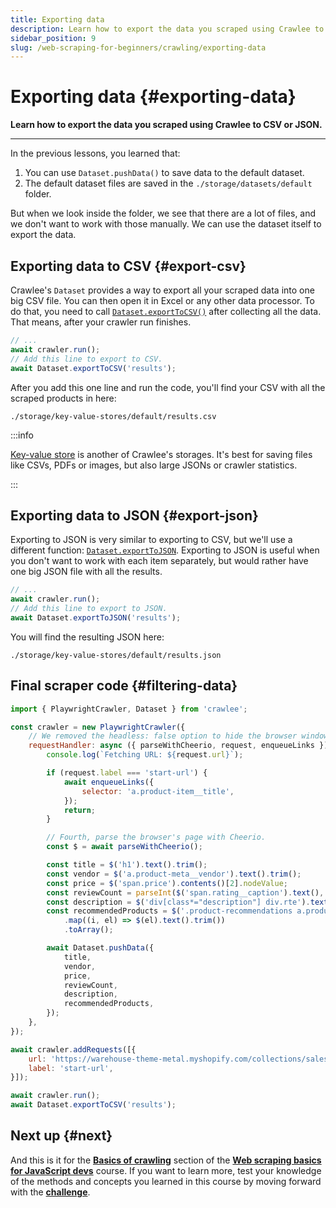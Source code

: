 ```yaml
---
title: Exporting data
description: Learn how to export the data you scraped using Crawlee to CSV or JSON.
sidebar_position: 9
slug: /web-scraping-for-beginners/crawling/exporting-data
---
```


# Exporting data {#exporting-data}

**Learn how to export the data you scraped using Crawlee to CSV or JSON.**

---

In the previous lessons, you learned that:

1. You can use `Dataset.pushData()` to save data to the default dataset.
2. The default dataset files are saved in the `./storage/datasets/default` folder.

But when we look inside the folder, we see that there are a lot of files, and we don't want to work with those manually. We can use the dataset itself to export the data.

## Exporting data to CSV {#export-csv}

Crawlee's `Dataset` provides a way to export all your scraped data into one big CSV file. You can then open it in Excel or any other data processor. To do that, you need to call [`Dataset.exportToCSV()`](https://crawlee.dev/api/core/class/Dataset#exportToCSV) after collecting all the data. That means, after your crawler run finishes.

```js title=browser.js
// ...
await crawler.run();
// Add this line to export to CSV.
await Dataset.exportToCSV('results');
```

After you add this one line and run the code, you'll find your CSV with all the scraped products in here:

```text
./storage/key-value-stores/default/results.csv
```

:::info

[Key-value store](https://crawlee.dev/docs/guides/result-storage#key-value-store) is another of Crawlee's storages. It's best for saving files like CSVs, PDFs or images, but also large JSONs or crawler statistics.

:::

## Exporting data to JSON {#export-json}

Exporting to JSON is very similar to exporting to CSV, but we'll use a different function: [`Dataset.exportToJSON`](https://crawlee.dev/api/core/class/Dataset#exportToJSON). Exporting to JSON is useful when you don't want to work with each item separately, but would rather have one big JSON file with all the results.

```js title=browser.js
// ...
await crawler.run();
// Add this line to export to JSON.
await Dataset.exportToJSON('results');
```

You will find the resulting JSON here:

```text
./storage/key-value-stores/default/results.json
```

## Final scraper code {#filtering-data}

```js title=browser.js
import { PlaywrightCrawler, Dataset } from 'crawlee';

const crawler = new PlaywrightCrawler({
    // We removed the headless: false option to hide the browser windows.
    requestHandler: async ({ parseWithCheerio, request, enqueueLinks }) => {
        console.log(`Fetching URL: ${request.url}`);

        if (request.label === 'start-url') {
            await enqueueLinks({
                selector: 'a.product-item__title',
            });
            return;
        }

        // Fourth, parse the browser's page with Cheerio.
        const $ = await parseWithCheerio();

        const title = $('h1').text().trim();
        const vendor = $('a.product-meta__vendor').text().trim();
        const price = $('span.price').contents()[2].nodeValue;
        const reviewCount = parseInt($('span.rating__caption').text(), 10);
        const description = $('div[class*="description"] div.rte').text().trim();
        const recommendedProducts = $('.product-recommendations a.product-item__title')
            .map((i, el) => $(el).text().trim())
            .toArray();

        await Dataset.pushData({
            title,
            vendor,
            price,
            reviewCount,
            description,
            recommendedProducts,
        });
    },
});

await crawler.addRequests([{
    url: 'https://warehouse-theme-metal.myshopify.com/collections/sales',
    label: 'start-url',
}]);

await crawler.run();
await Dataset.exportToCSV('results');
```

## Next up {#next}

And this is it for the [**Basics of crawling**](./index.md) section of the [**Web scraping basics for JavaScript devs**](../index.md) course. If you want to learn more, test your knowledge of the methods and concepts you learned in this course by moving forward with the [**challenge**](../challenge/index.md).
